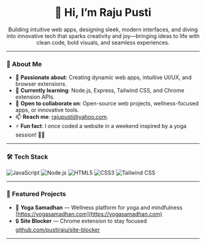 <div align="center">
 
  <h1>👋 Hi, I’m Raju Pusti</h1>
  <p>Building intuitive web apps, designing sleek, modern interfaces, and diving into innovative tech that sparks creativity and joy—bringing ideas to life with clean code, bold visuals, and seamless experiences.</p>
</div>

---

### 🚀 About Me
- 👀 **Passionate about**: Creating dynamic web apps, intuitive UI/UX, and browser extensions.
- 🌱 **Currently learning**: Node.js, Express, Tailwind CSS, and Chrome extension APIs.
- 💞️ **Open to collaborate on**: Open-source web projects, wellness-focused apps, or innovative tools.
- 📫 **Reach me**: rajupusti@yahoo.com.
- ⚡ **Fun fact**: I once coded a website in a weekend inspired by a yoga session! 🧘‍♂️

---

### 🛠️ Tech Stack
![JavaScript](https://img.shields.io/badge/-JavaScript-F7DF1E?logo=javascript&logoColor=black&style=flat)
![Node.js](https://img.shields.io/badge/-Node.js-339933?logo=node.js&logoColor=white&style=flat)
![HTML5](https://img.shields.io/badge/-HTML5-E34F26?logo=html5&logoColor=white&style=flat)
![CSS3](https://img.shields.io/badge/-CSS3-1572B6?logo=css3&logoColor=white&style=flat)
![Tailwind CSS](https://img.shields.io/badge/-Tailwind_CSS-38B2AC?logo=tailwind-css&logoColor=white&style=flat)

---

### 🌟 Featured Projects
- 🧘 **Yoga Samadhan** — Wellness platform for yoga and mindfulness  
   [https://yogasamadhan.com](https://yogasamadhan.com)
- 🔒 **Site Blocker** — Chrome extension to stay focused  
  [github.com/pustiraju/site-blocker](https://github.com/pustiraju/site-blocker)

---

<!---
pustiraju/pustiraju is a ✨ special ✨ repository because its `README.md` (this file) appears on your GitHub profile.
You can click the Preview link to take a look at your changes.
--->
